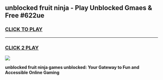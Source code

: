 
## unblocked fruit ninja - Play Unblocked Gmaes & Free #622ue
<h3>
<a href="https://news.freeplayer.one?title=unblocked_fruit_ninja&ref=24F">CLICK TO PLAY</a></h3>
<hr>

<h3>
<a href="https://news.freeplayer.one?title=unblocked_fruit_ninja&ref=24F">CLICK 2 PLAY</a>
  
</h3>

<a href="https://news.freeplayer.one?title=unblocked_fruit_ninja&ref=24F/"><img src="https://clearcache.store/games.png"></a>


**unblocked fruit ninja games unblocked: Your Gateway to Fun and Accessible Online Gaming**
